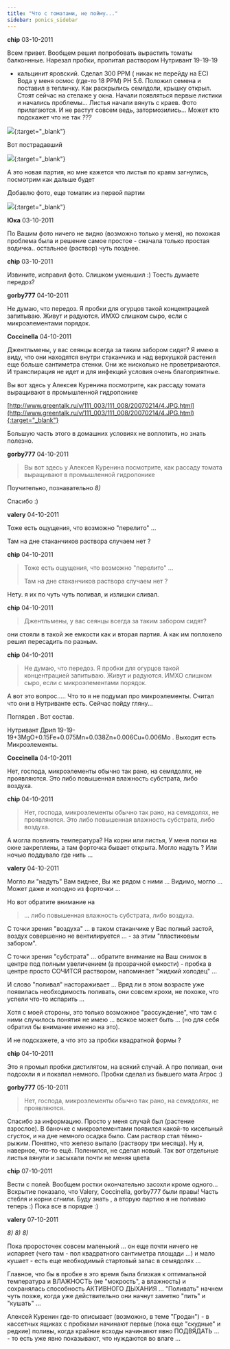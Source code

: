 ```yaml
---
title: "Что с томатами, не пойму..."
sidebar: ponics_sidebar
---
```


**chip** 03-10-2011

Всем привет. Вообщем решил попробовать вырастить томаты балконнные. Нарезал пробки, пропитал раствором Нутривант 19-19-19 

+ кальцинит яровский. Сделал 300 PPM ( никак не перейду на EC) Вода у меня осмос (где-то 18 PPM) PH 5.6. Положил семена и поставил в тепличку. Как раскрылись семядоли, крышку открыл. Стоят сейчас на стелаже у окна. Начали появляться первые листики и начались проблемы... Листья начали вянуть с краев. Фото прилагаются. И не растут совсем ведь, затормозились... Может кто подскажет что не так *???* 

[![](/imagehost/thumbs/dscf4043thumbmfm.jpg)](https://t.me/ponics_ru_files/6458){:target="_blank"}

Вот пострадавший

[![](/imagehost/thumbs/dscf4045thumbhth.jpg)](https://t.me/ponics_ru_files/6459){:target="_blank"}

А это новая партия, но мне кажется что листья по краям загнулись, посмотрим как дальше будет

Добавлю фото, еще томатик из первой партии

[![](/imagehost/thumbs/dscf4041thumb.jpg)](https://t.me/ponics_ru_files/6460){:target="_blank"}


**Юка** 03-10-2011

По Вашим фото ничего не видно (возможно только у меня), но похожая проблема была и решение самое простое - сначала только простая водичка.. остальное (раствор) чуть позднее.


**chip** 03-10-2011

Извините, исправил фото. Слишком уменьшил :) Тоесть думаете передоз?


**gorby777** 04-10-2011

Не думаю, что передоз. Я пробки для огурцов такой концентрацией запитываю. Живут и радуются. ИМХО слишком сыро, если с микроэлементами порядок. 


**Coccinella** 04-10-2011

Джентльмены, у вас сеянцы всегда за таким забором сидят? Я имею в виду, что они находятся внутри стаканчика и над верхушкой растения еще больше сантиметра стенки. Они же нисколько не проветриваются. И транспирация не идет и для инфекций условия очень благоприятные. 

Вы вот здесь у Алексея Куренина посмотрите, как рассаду томата выращивают в промышленной гидропонике

[http://www.greentalk.ru/v/111_003/111_008/20070214/4.JPG.html](http://www.greentalk.ru/v/111_003/111_008/20070214/4.JPG.html){:target="_blank"}

Большую часть этого в домашних условиях не воплотить, но знать полезно.


**gorby777** 04-10-2011

> Вы вот здесь у Алексея Куренина посмотрите, как рассаду томата выращивают в промышленной гидропонике

Поучительно, познавательно *8)*

Спасибо :)


**valery** 04-10-2011

Тоже есть ощущения, что возможно "перелито" ... 

Там на дне стаканчиков раствора случаем нет ?


**chip** 04-10-2011

> Тоже есть ощущения, что возможно "перелито" ... 
> 
> Там на дне стаканчиков раствора случаем нет ?

Нету. я их по чуть чуть поливал, и излишки сливал.


**chip** 04-10-2011

> Джентльмены, у вас сеянцы всегда за таким забором сидят? 

они стояли в такой же емкости как и вторая партия. А как им поплохело решил пересадить по разным. 


**chip** 04-10-2011

> Не думаю, что передоз. Я пробки для огурцов такой концентрацией запитываю. Живут и радуются. ИМХО слишком сыро, если с микроэлементами порядок.

А вот это вопрос..... Что то я не подумал про микроэлементы. Считал что они в Нутриванте есть. Сейчас пойду гляну...

Поглядел . Вот состав. 

Нутривант Дрип 19-19-19+3MgO+0.15Fe+0.075Mn+0.038Zn+0.006Cu+0.006Mo . Выходит есть Микроэлементы.


**Coccinella** 04-10-2011

Нет, господа, микроэлементы обычно так рано, на семядолях, не проявляются. Это либо повышенная влажность субстрата, либо воздуха.


**chip** 04-10-2011

> Нет, господа, микроэлементы обычно так рано, на семядолях, не проявляются. Это либо повышенная влажность субстрата, либо воздуха.

А могла повлиять температура? На корни или листья, У меня полки на окне закреплены, а там форточка бывает открыта. Могло надуть ? Или ночью поддувало где нить ...


**valery** 04-10-2011

Могло ли "надуть" Вам виднее, Вы же рядом с ними ... Видимо, могло ... Может даже и холодно из форточки ...

Но вот обратите внимание на 

> ... либо повышенная влажность субстрата, либо воздуха.

С точки зрения "воздуха" ... в таком стаканчике у Вас полный застой, воздух совершенно не вентилируется ... - за этим "пластиковым забором".

С точки зрения "субстрата" ... обратите внимание на Ваш снимок в центре под полным увеличением (в прозрачной емкости) - пробка в центре просто СОЧИТСЯ раствором, напоминает "жидкий холодец" ...

И слово "поливал" настораживает ... Вряд ли в этом возрасте уже появилась необходимость поливать, они совсем крохи, не похоже, что успели что-то испарить ...

Хотя с моей стороны, это только возможное "рассуждение", что там с ними случилось понятия не имею ... всякое может быть ... (но для себя обратил бы внимание именно на это).

И не подскажете, а что это за пробки квадратной формы ?


**chip** 04-10-2011

Это я промыл пробки дистилятом, на всякий случай. А про поливал, они подсохли я и покапал немного. Пробки сделал из бывшего мата Агрос :)


**gorby777** 05-10-2011

> Нет, господа, микроэлементы обычно так рано, на семядолях, не проявляются. 

Спасибо за информацию. Просто у меня случай был (растение взрослое). В баночке с микроэлементами появился какой-то кисельный сгусток, и на дне немного осадка было. Сам раствор стал тёмно-рыжим. Понятно, что железо выпало (раствору три месяца). Ну и, наверное, что-то ещё. Поленился, не сделал новый. Так вот отдельные листья вянули и засыхали почти не меняя цвета


**chip** 07-10-2011

Вести с полей. Вообщем ростки окончательно засохли кроме одного... Вскрытие показало, что Valery, Coccinella, gorby777 были правы! Часть стебля и корни сгнили. Буду знать , а вторую партию я не поливаю теперь :) Пока все в порядке :)


**valery** 07-10-2011

 *8)* *8)* *8)*

Пока проросточек совсем маленький ... он еще почти ничего не испаряет (чего там - пол квадратного сантиметра площади ...) и мало кушает - есть еще необходимый стартовый запас в семядолях ...

Главное, что бы в пробке в это время была близкая к оптимальной температура и ВЛАЖНОСТЬ (не "мокрость", а влажность) и сохранялась способность АКТИВНОГО ДЫХАНИЯ ... "Поливать" начнем чуть позже, когда уже действительно они начнут заметно "пить" и "кушать" ...

Алексей Куренин где-то описывает (возможно, в теме "Гродан") - в кассетных ящиках с пробками начинают первые (пока еще "скудные" и редкие) поливы, когда крайние всходы начинаяют явно ПОДВЯДАТЬ ... - то есть уже явно показывают, что нуждаются во влаге ...


